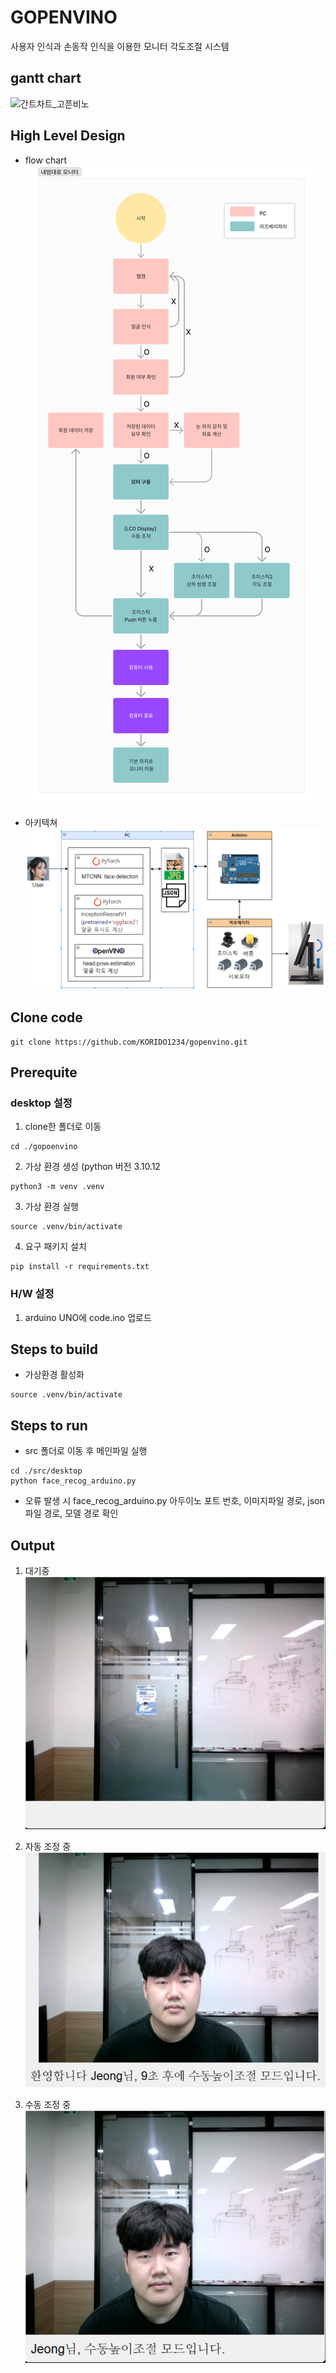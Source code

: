 # GOPENVINO
사용자 인식과 손동작 인식을 이용한 모니터 각도조절 시스템
## gantt chart
![간트차트_고픈비노](https://github.com/KORIDO1234/gopenvino/assets/163944814/d9eaccf6-aeb1-451e-b3da-9eb0a0681931)

## High Level Design
* flow chart
![poster](./flowchart.jpg)

* 아키텍쳐
![poster](./architecture.png)

## Clone code
```
git clone https://github.com/KORIDO1234/gopenvino.git
```

## Prerequite

### desktop 설정
1. clone한 폴더로 이동
```
cd ./gopoenvino
```
2. 가상 환경 생성 (python 버전 3.10.12
```
python3 -m venv .venv
```
3. 가상 환경 실행
```
source .venv/bin/activate
```
4. 요구 패키지 설치
```
pip install -r requirements.txt
```

### H/W 설정
1. arduino UNO에 code.ino 업로드

## Steps to build
* 가상환경 활성화
```
source .venv/bin/activate
```

## Steps to run
* src 폴더로 이동 후 메인파일 실행
```
cd ./src/desktop
python face_recog_arduino.py
```
* 오류 발생 시 face_recog_arduino.py 아두이노 포트 번호, 이미지파일 경로, json파일 경로, 모델 경로 확인
## Output
1. 대기중
![poster](./output1.png)

2. 자동 조정 중
![poster](./output2.png)

3. 수동 조정 중
![poster](./output3.png)
